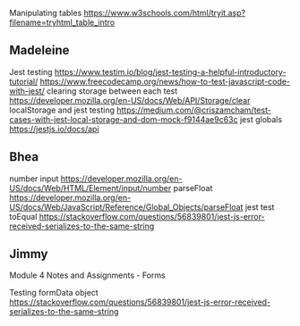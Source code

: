 Manipulating tables
https://www.w3schools.com/html/tryit.asp?filename=tryhtml_table_intro


## Madeleine
Jest testing
https://www.testim.io/blog/jest-testing-a-helpful-introductory-tutorial/
https://www.freecodecamp.org/news/how-to-test-javascript-code-with-jest/
clearing storage between each test
https://developer.mozilla.org/en-US/docs/Web/API/Storage/clear
localStorage and jest testing
https://medium.com/@criszamcham/test-cases-with-jest-local-storage-and-dom-mock-f9144ae9c63c
jest globals
https://jestjs.io/docs/api


## Bhea
number input
https://developer.mozilla.org/en-US/docs/Web/HTML/Element/input/number
parseFloat
https://developer.mozilla.org/en-US/docs/Web/JavaScript/Reference/Global_Objects/parseFloat
jest test toEqual
https://stackoverflow.com/questions/56839801/jest-js-error-received-serializes-to-the-same-string

## Jimmy
Module 4 Notes and Assignments - Forms

Testing formData object
https://stackoverflow.com/questions/56839801/jest-js-error-received-serializes-to-the-same-string

